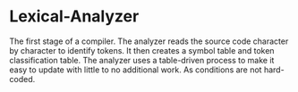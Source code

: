 # Lexical-Analyzer
 The first stage of a compiler. The analyzer reads the source code character by character to identify tokens. It then creates a symbol table and token classification table. The analyzer uses a table-driven process to make it easy to update with little to no additional work. As conditions are not hard-coded.

